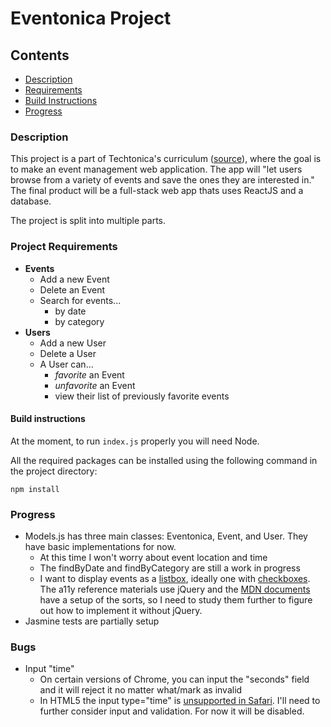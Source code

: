# Eventonica Project


## Contents

  - [Description](#description)
  - [Requirements](#project-requirements)
  - [Build Instructions](#build-instructions)
  - [Progress](#progress)


### Description
This project is a part of Techtonica's curriculum ([source]("https://github.com/Techtonica/curriculum/tree/main/projects/eventonica")), where the goal is to make an event management web application. The app will "let users browse from a variety of events and save the ones they are interested in." The final product will be a full-stack web app thats uses ReactJS and a database.

The project is split into multiple parts.

### Project Requirements

- **Events**
  - Add a new Event
  - Delete an Event
  - Search for events...
    - by date
    - by category
- **Users**
  - Add a new User
  - Delete a User
  - A User can...
    - *favorite* an Event
    - *unfavorite* an Event
    - view their list of previously favorite events

#### Build instructions

At the moment, to run `index.js` properly you will need Node.

All the required packages can be installed using the following command in the project directory:
```
npm install
```


### Progress

- Models.js has three main classes: Eventonica, Event, and User. They have basic implementations for now.
  - At this time I won't worry about event location and time
  - The findByDate and findByCategory are still a work in progress
  - I want to display events as a [listbox](https://a11y-guidelines.orange.com/en/web/components-examples/listbox/), ideally one with [checkboxes](https://a11y-guidelines.orange.com/en/web/components-examples/listbox-with-checkboxes/). The a11y reference materials use jQuery and the [MDN documents](https://developer.mozilla.org/en-US/docs/Web/Accessibility/ARIA/Roles/listbox_role) have a setup of the sorts, so I need to study them further to figure out how to implement it without jQuery.
- Jasmine tests are partially setup

### Bugs

- Input "time"
  - On certain versions of Chrome, you can input the "seconds" field and it will reject it no matter what/mark as invalid
  -  In HTML5 the input type="time" is [unsupported in Safari](https://developer.mozilla.org/en-US/docs/Web/HTML/Element/input/time#browser_compatibility). I'll need to further consider input and validation. For now it will be disabled.
